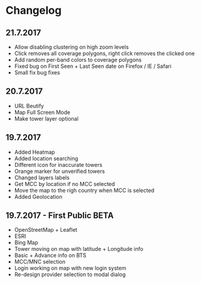 # Changelog

## 21.7.2017

* Allow disabling clustering on high zoom levels
* Click removes all coverage polygons, right click removes the clicked one
* Add random per-band colors to coverage polygons
* Fixed bug on First Seen + Last Seen date on Firefox / IE / Safari
* Small fix bug fixes

## 20.7.2017

* URL Beutify
* Map Full Screen Mode
* Make tower layer optional

## 19.7.2017

* Added Heatmap
* Added location searching
* Different icon for inaccurate towers
* Orange marker for unverified towers
* Changed layers labels
* Get MCC by location if no MCC selected
* Move the map to the righ country when MCC is selected
* Added Geolocation


## 19.7.2017 - First Public BETA

* OpenStreetMap + Leaflet
* ESRI
* Bing Map
* Tower moving on map with latitude + Longitude info
* Basic + Advance info on BTS
* MCC/MNC selection
* Login working on map with new login system
* Re-design provider selection to modal dialog

